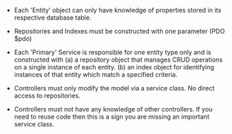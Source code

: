 - Each 'Entity' object can only have knowledge of properties stored in its respective database table.

- Repositories and Indexes must be constructed with one parameter (PDO $pdo)

- Each 'Primary' Service is responsible for one entity type only and is constructed with (a) a repository object that manages CRUD operations on a single instance of each entity. (b) an index object for identifying instances of that entity which match a specified criteria.

- Controllers must only modify the model via a service class. No direct access to repositories.

- Controllers must not have any knowledge of other controllers. If you need to reuse code then this is a sign you are missing an important service class.